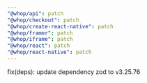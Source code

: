 ```yaml
---
"@whop/api": patch
"@whop/checkout": patch
"@whop/create-react-native": patch
"@whop/framer": patch
"@whop/iframe": patch
"@whop/react": patch
"@whop/react-native": patch
---
```


fix(deps): update dependency zod to v3.25.76
